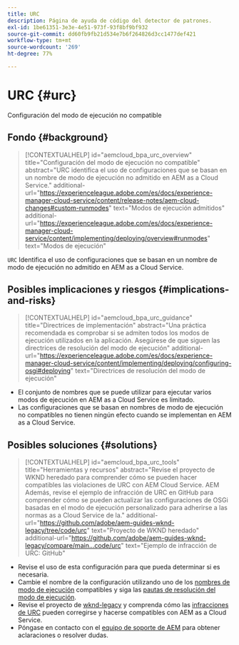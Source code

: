```yaml
---
title: URC
description: Página de ayuda de código del detector de patrones.
exl-id: 1be61351-3e3e-4e51-973f-93f8bf9bf932
source-git-commit: dd60fb9fb21d534e7b6f264826d3cc1477def421
workflow-type: tm+mt
source-wordcount: '269'
ht-degree: 77%

---
```


# URC {#urc}

Configuración del modo de ejecución no compatible

## Fondo {#background}

>[!CONTEXTUALHELP]
>id="aemcloud_bpa_urc_overview"
>title="Configuración del modo de ejecución no compatible"
>abstract="URC identifica el uso de configuraciones que se basan en un nombre de modo de ejecución no admitido en AEM as a Cloud Service."
>additional-url="https://experienceleague.adobe.com/es/docs/experience-manager-cloud-service/content/release-notes/aem-cloud-changes#custom-runmodes" text="Modos de ejecución admitidos"
>additional-url="https://experienceleague.adobe.com/es/docs/experience-manager-cloud-service/content/implementing/deploying/overview#runmodes" text="Modos de ejecución"

`URC` Identifica el uso de configuraciones que se basan en un nombre de modo de ejecución no admitido en AEM as a Cloud Service.

## Posibles implicaciones y riesgos {#implications-and-risks}

>[!CONTEXTUALHELP]
>id="aemcloud_bpa_urc_guidance"
>title="Directrices de implementación"
>abstract="Una práctica recomendada es comprobar si se admiten todos los modos de ejecución utilizados en la aplicación. Asegúrese de que siguen las directrices de resolución del modo de ejecución"
>additional-url="https://experienceleague.adobe.com/es/docs/experience-manager-cloud-service/content/implementing/deploying/configuring-osgi#deploying" text="Directrices de resolución del modo de ejecución"

* El conjunto de nombres que se puede utilizar para ejecutar varios modos de ejecución en AEM as a Cloud Service es limitado.
* Las configuraciones que se basan en nombres de modo de ejecución no compatibles no tienen ningún efecto cuando se implementan en AEM as a Cloud Service.

## Posibles soluciones {#solutions}

>[!CONTEXTUALHELP]
>id="aemcloud_bpa_urc_tools"
>title="Herramientas y recursos"
>abstract="Revise el proyecto de WKND heredado para comprender cómo se pueden hacer compatibles las violaciones de URC con AEM Cloud Service. AEM Además, revise el ejemplo de infracción de URC en GitHub para comprender cómo se pueden actualizar las configuraciones de OSGi basadas en el modo de ejecución personalizado para adherirse a las normas as a Cloud Service de la."
>additional-url="https://github.com/adobe/aem-guides-wknd-legacy/tree/code/urc" text="Proyecto de WKND heredado"
>additional-url="https://github.com/adobe/aem-guides-wknd-legacy/compare/main...code/urc" text="Ejemplo de infracción de URC: GitHub"

* Revise el uso de esta configuración para que pueda determinar si es necesaria.
* Cambie el nombre de la configuración utilizando uno de los [nombres de modo de ejecución](https://experienceleague.adobe.com/es/docs/experience-manager-cloud-service/content/release-notes/aem-cloud-changes#custom-runmodes) compatibles y siga las [pautas de resolución del modo de ejecución](https://experienceleague.adobe.com/es/docs/experience-manager-cloud-service/content/implementing/deploying/configuring-osgi#runmode-resolution).
* Revise el proyecto de [wknd-legacy](https://github.com/adobe/aem-guides-wknd-legacy/tree/code/urc) y comprenda cómo las [infracciones de URC](https://github.com/adobe/aem-guides-wknd-legacy/compare/main...code/urc) pueden corregirse y hacerse compatibles con AEM as a Cloud Service.
* Póngase en contacto con el [equipo de soporte de AEM](https://helpx.adobe.com/es/enterprise/using/support-for-experience-cloud.html) para obtener aclaraciones o resolver dudas.
